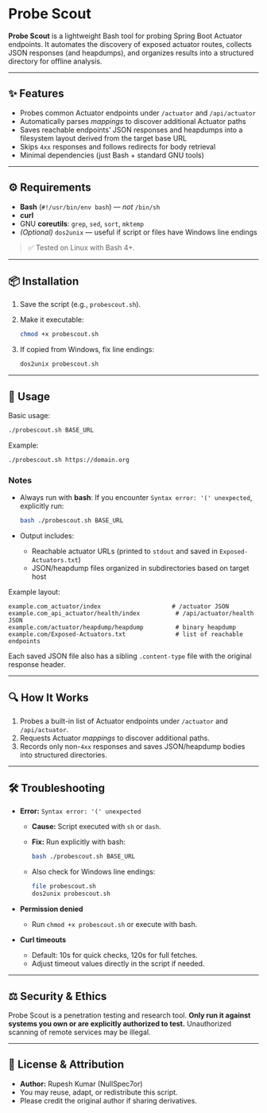 # Probe Scout 

**Probe Scout** is a lightweight Bash tool for probing Spring Boot Actuator endpoints.
It automates the discovery of exposed actuator routes, collects JSON responses (and heapdumps), and organizes results into a structured directory for offline analysis.

---

## ✨ Features

* Probes common Actuator endpoints under `/actuator` and `/api/actuator`
* Automatically parses *mappings* to discover additional Actuator paths
* Saves reachable endpoints’ JSON responses and heapdumps into a filesystem layout derived from the target base URL
* Skips `4xx` responses and follows redirects for body retrieval
* Minimal dependencies (just Bash + standard GNU tools)

---

## ⚙️ Requirements

* **Bash** (`#!/usr/bin/env bash`) — *not* `/bin/sh`
* **curl**
* GNU **coreutils**: `grep`, `sed`, `sort`, `mktemp`
* *(Optional)* `dos2unix` — useful if script or files have Windows line endings

> ✅ Tested on Linux with Bash 4+.

---

## 📦 Installation

1. Save the script (e.g., `probescout.sh`).
2. Make it executable:

   ```bash
   chmod +x probescout.sh
   ```
3. If copied from Windows, fix line endings:

   ```bash
   dos2unix probescout.sh
   ```

---

## 🚀 Usage

Basic usage:

```bash
./probescout.sh BASE_URL
```

Example:

```bash
./probescout.sh https://domain.org
```

### Notes

* Always run with **bash**:
  If you encounter `Syntax error: '(' unexpected`, explicitly run:

  ```bash
  bash ./probescout.sh BASE_URL
  ```
* Output includes:

  * Reachable actuator URLs (printed to `stdout` and saved in `Exposed-Actuators.txt`)
  * JSON/heapdump files organized in subdirectories based on target host

Example layout:

```
example.com_actuator/index                    # /actuator JSON
example.com_api_actuator/health/index          # /api/actuator/health JSON
example.com/actuator/heapdump/heapdump         # binary heapdump
example.com/Exposed-Actuators.txt              # list of reachable endpoints
```

Each saved JSON file also has a sibling `.content-type` file with the original response header.

---

## 🔍 How It Works

1. Probes a built-in list of Actuator endpoints under `/actuator` and `/api/actuator`.
2. Requests Actuator *mappings* to discover additional paths.
3. Records only non-`4xx` responses and saves JSON/heapdump bodies into structured directories.

---

## 🛠 Troubleshooting

* **Error:** `Syntax error: '(' unexpected`

  * **Cause:** Script executed with `sh` or `dash`.
  * **Fix:** Run explicitly with bash:

    ```bash
    bash ./probescout.sh BASE_URL
    ```
  * Also check for Windows line endings:

    ```bash
    file probescout.sh
    dos2unix probescout.sh
    ```

* **Permission denied**

  * Run `chmod +x probescout.sh` or execute with bash.

* **Curl timeouts**

  * Default: 10s for quick checks, 120s for full fetches.
  * Adjust timeout values directly in the script if needed.

---

## ⚖️ Security & Ethics

Probe Scout is a penetration testing and research tool.
**Only run it against systems you own or are explicitly authorized to test.**
Unauthorized scanning of remote services may be illegal.

---

## 📜 License & Attribution

* **Author:** Rupesh Kumar (NullSpec7or)
* You may reuse, adapt, or redistribute this script.
* Please credit the original author if sharing derivatives.

